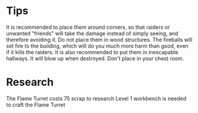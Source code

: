 # Tips

It is recommended to place them around corners, so that raiders or unwanted "friends" will take the damage instead of simply seeing, and therefore avoiding it.
Do not place them in wood structures. The fireballs will set fire to the building, which will do you much more harm than good, even if it kills the raiders.
It is also recommended to put them in inescapable hallways.
It will blow up when destroyed.
Don't place in your chest room.
# Research

The Flame Turret costs 75 scrap to research
Level 1 workbench is needed to craft the Flame Turret
